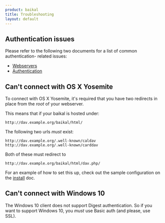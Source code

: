 ```yaml
---
product: baikal 
title: Troubleshooting
layout: default
---
```


Authentication issues
---------------------

Please refer to the following two documents for a list of common authentication-
related issues:

* [Webservers][1]
* [Authentication][2]


Can't connect with OS X Yosemite
--------------------------------

To connect with OS X Yosemite, it's required that you have two redirects in
place from the _root_ of your webserver.

This means that if your baikal is hosted under:

    http://dav.example.org/baikal/html/

The following two urls _must_ exist:

    http://dav.example.org/.well-known/caldav
    http://dav.example.org/.well-known/carddav

Both of these must redirect to

    http://dav.example.org/baikal/html/dav.php/

For an example of how to set this up, check out the sample configuration on the [install][3] doc.

Can't connect with Windows 10
-----------------------------

The Windows 10 client does not support Digest authentication. So if you want
to support Windows 10, you _must_ use Basic auth (and please, use SSL).


[1]: /dav/webservers/
[2]: /dav/authentication/
[3]: /baikal/install/
